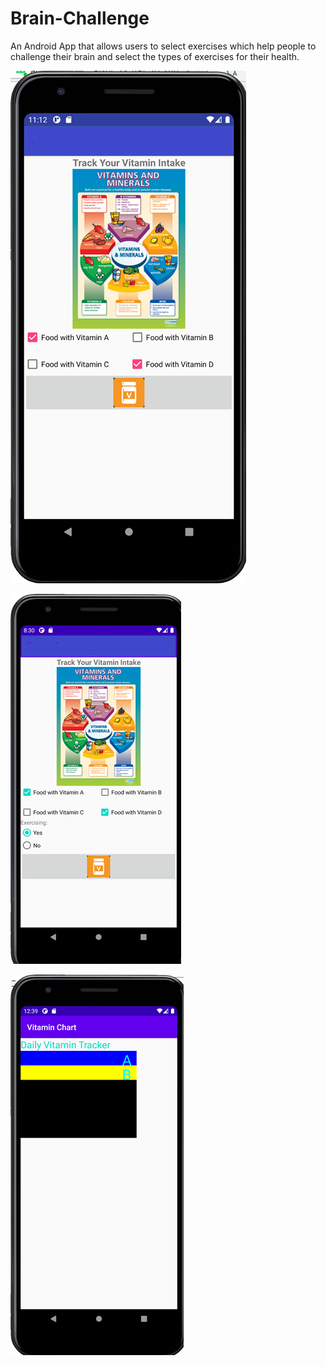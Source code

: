 # Brain-Challenge
An Android App that allows users to select exercises which help people to challenge their brain and select the types of exercises for their health.

![image](https://github.com/Shivangi010/Brain-Challenge/blob/master/app/src/main/res/values/Game%20screen01.jpeg)

![image](https://github.com/Shivangi010/Brain-Challenge/blob/master/app/src/main/res/values/Game%20screen02.jpeg)

![image](https://github.com/Shivangi010/Brain-Challenge/blob/master/app/src/main/res/values/Game%20screen03.jpeg)
